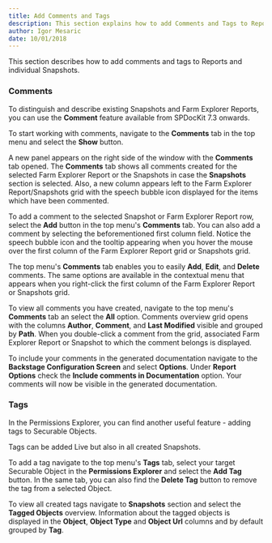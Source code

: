 ```yaml
---
title: Add Comments and Tags
description: This section explains how to add Comments and Tags to Reports and Snapshots
author: Igor Mesaric
date: 10/01/2018
---
```


This section describes how to add comments and tags to Reports and individual Snapshots.

### __Comments__ 

To distinguish and describe existing Snapshots and Farm Explorer Reports, you can use the __Comment__ feature available from SPDocKit 7.3 onwards.

To start working with comments, navigate to the __Comments__ tab in the top menu and select the __Show__ button. 

A new panel appears on the right side of the window with the __Comments__ tab opened. 
The __Comments__ tab shows all comments created for the selected Farm Explorer Report or the Snapshots in case the __Snapshots__ section is selected.
Also, a new column appears left to the Farm Explorer Report/Snapshots grid with the speech bubble icon displayed for the items which have been commented.

To add a comment to the selected Snapshot or Farm Explorer Report row, select the __Add__ button in the top menu's __Comments__ tab.
You can also add a comment by selecting the beforementioned first column field.
Notice the speech bubble icon and the tooltip appearing when you hover the mouse over the first column of the Farm Explorer Report grid or Snapshots grid.

The top menu's __Comments__ tab enables you to easily __Add__, __Edit__, and __Delete__ comments. The same options are available in the contextual menu that appears when you right-click the first column of the Farm Explorer Report or Snapshots grid. 

To view all comments you have created, navigate to the top menu's __Comments__ tab an select the __All__ option. Comments overview grid opens with the columns __Author__, __Comment__, and __Last Modified__ visible and grouped by __Path__. When you double-click a comment from the grid, associated Farm Explorer Report or Snapshot to which the comment belongs is displayed.  

To include your comments in the generated documentation navigate to the __Backstage Configuration Screen__ and select __Options__. Under __Report Options__ check the __Include comments in Documentation__ option. Your comments will now be visible in the generated documentation. 

### __Tags__

In the Permissions Explorer, you can find another useful feature - adding tags to Securable Objects.

Tags can be added Live but also in all created Snapshots.

To add a tag navigate to the top menu's __Tags__ tab, select your target Securable Object in the __Permissions Explorer__ and select the __Add Tag__ button. In the same tab, you can also find the __Delete Tag__ button to remove the tag from a selected Object. 

To view all created tags navigate to __Snapshots__ section and select the __Tagged Objects__ overview. 
Information about the tagged objects is displayed in the __Object__, __Object Type__ and __Object Url__ columns and by default grouped by __Tag__.  